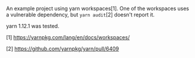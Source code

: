 An example project using yarn workspaces[1]. One of the workspaces
uses a vulnerable dependency, but `yarn audit`[2] doesn't report it.

yarn 1.12.1 was tested.



[1]
https://yarnpkg.com/lang/en/docs/workspaces/

[2]
https://github.com/yarnpkg/yarn/pull/6409
